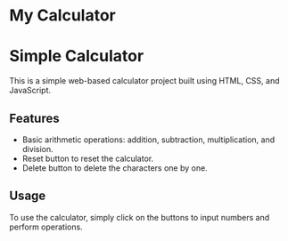 # My Calculator

# Simple Calculator

This is a simple web-based calculator project built using HTML, CSS, and JavaScript.

## Features

- Basic arithmetic operations: addition, subtraction, multiplication, and division.
- Reset button to reset the calculator.
- Delete button to delete the characters one by one.

## Usage

To use the calculator, simply click on the buttons to input numbers and perform operations.
